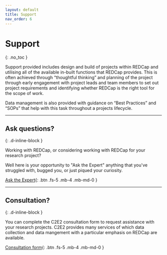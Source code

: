 ```yaml
---
layout: default
title: Support
nav_order: 6
---
```


# Support
{: .no_toc }

Support provided includes design and build of projects within REDCap and utilising all of the available in-built functions that REDCap provides. This is often achieved through “thoughtful thinking” and planning of the project through early engagement with project leads and team members to set out project requirements and identifying whether REDCap is the right tool for the scope of work.

Data management is also provided with guidance on “Best Practices” and “SOPs” that help with this task throughout a projects lifecycle.

---

## Ask questions?
{: .d-inline-block }


Working with REDCap, or considering working with REDCap for your research project?

Well here is your opportunity to "Ask the Expert" anything that you've struggled with, bugged you, or just piqued your curiosity.

[Ask the Expert](https://redcap.c2e2.ca/surveys/?s=NXEKCND4AE){: .btn .fs-5 .mb-4 .mb-md-0 }

---

## Consultation?
{: .d-inline-block }

You can complete the C2E2 consultation form to request assistance with your research projects. C2E2 provides many services of which data collection and data mangement with a particular emphasis on REDCap are available.

[Consultation form](https://redcap.c2e2.ca/surveys/?s=ADYYRNLJFM){: .btn .fs-5 .mb-4 .mb-md-0 }
